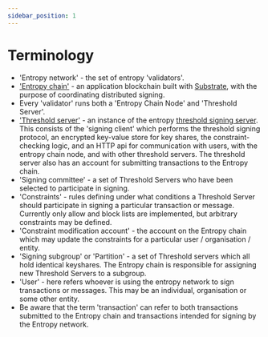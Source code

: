 ```yaml
---
sidebar_position: 1
---
```


# Terminology

- 'Entropy network' - the set of entropy 'validators'. 
- ['Entropy chain'](./Core/intro#the-entropy-chain) - an application blockchain built with [Substrate](https://substrate.io), with the purpose of coordinating distributed signing.
- Every 'validator' runs both a 'Entropy Chain Node' and 'Threshold Server'.
- ['Threshold server'](./Core/intro#the-threshold-server) - an instance of the entropy [threshold signing server](https://github.com/entropyxyz/entropy-core/tree/master/crypto/server). This consists of the 'signing client' which performs the threshold signing protocol, an encrypted key-value store for key shares, the constraint-checking logic, and an HTTP api for communication with users, with the entropy chain node, and with other threshold servers. The threshold server also has an account for submitting transactions to the Entropy chain. 
- 'Signing committee' - a set of Threshold Servers who have been selected to participate in signing.
- 'Constraints' - rules defining under what conditions a Threshold Server should participate in signing a particular transaction or message. Currently only allow and block lists are implemented, but arbitrary constraints may be defined.
- 'Constraint modification account' - the account on the Entropy chain which may update the constraints for a particular user / organisation / entity.
- 'Signing subgroup' or 'Partition' - a set of Threshold servers which all hold identical keyshares. The Entropy chain is responsible for assigning new Threshold Servers to a subgroup.
- 'User' - here refers whoever is using the entropy network to sign transactions or messages. This may be an individual, organisation or some other entity.
- Be aware that the term 'transaction' can refer to both transactions submitted to the Entropy chain and transactions intended for signing by the Entropy network.
